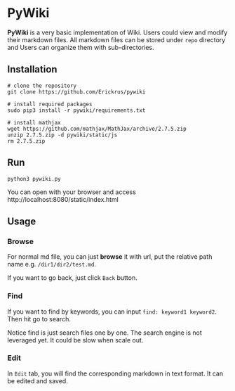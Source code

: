 # PyWiki

**PyWiki** is a very basic implementation of Wiki. Users could view and modify their markdown files. All markdown files can be stored under `repo` directory  and Users can organize them with sub-directories.

## Installation

```shell
# clone the repository
git clone https://github.com/Erickrus/pywiki

# install required packages
sudo pip3 install -r pywiki/requirements.txt

# install mathjax
wget https://github.com/mathjax/MathJax/archive/2.7.5.zip
unzip 2.7.5.zip -d pywiki/static/js
rm 2.7.5.zip

```

## Run
```shell
python3 pywiki.py
```

You can open with your browser and access http://localhost:8080/static/index.html

## Usage
### Browse
For normal md file, you can just **browse** it with url, put the relative path name e.g. `/dir1/dir2/test.md`. 

If you want to go back, just click `Back` button.

### Find
If you want to find by keywords, you can input `find: keyword1 keyword2`. Then hit go to search. 

Notice find is just search files one by one. The search engine is not leveraged yet. It could be slow when scale out.

### Edit
In `Edit` tab, you will find the corresponding markdown in text format. It can be edited and saved.
